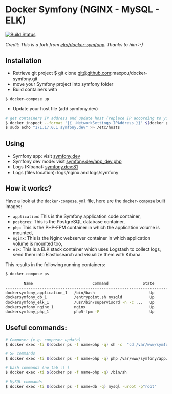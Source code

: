 # Docker Symfony (NGINX - MySQL - ELK)

[![Build Status](https://travis-ci.org/maxpou/docker-symfony.svg?branch=master)](https://travis-ci.org/maxpou/docker-symfony)

*Credit: This is a fork from [eko/docker-symfony](https://github.com/eko/docker-symfony). Thanks to him :-)*

## Installation

* Retrieve git project
$ git clone git@github.com:maxpou/docker-symfony.git
* move your Symfony project into symfony folder
* Build containers with
```bash
$ docker-compose up
```
* Update your host file (add symfony.dev)
```bash
# get containers IP address and update host (replace IP according to your configuration)
$ docker inspect --format '{{ .NetworkSettings.IPAddress }}' $(docker ps -f name=php -q)
$ sudo echo "171.17.0.1 symfony.dev" >> /etc/hosts
```

## Using

* Symfony app: visit [symfony.dev](http://symfony.dev)  
* Symfony dev mode: visit [symfony.dev/app_dev.php](http://symfony.dev/app_dev.php)  
* Logs (Kibana): [symfony.dev:81](http://symfony.dev:81)
* Logs (files location): logs/nginx and logs/symfony

## How it works?

Have a look at the `docker-compose.yml` file, here are the `docker-compose` built images:

* `application`: This is the Symfony application code container,
* `postgres`: This is the PostgreSQL database container,
* `php`: This is the PHP-FPM container in which the application volume is mounted,
* `nginx`: This is the Nginx webserver container in which application volume is mounted too,
* `elk`: This is a ELK stack container which uses Logstash to collect logs, send them into Elasticsearch and visualize them with Kibana.

This results in the following running containers:

```bash
$ docker-compose ps

        Name                          Command               State              Ports            
--------------------------------------------------------------------------------------------------
dockersymfony_application_1   /bin/bash                        Up                                  
dockersymfony_db_1            /entrypoint.sh mysqld            Up      0.0.0.0:3306->3306/tcp      
dockersymfony_elk_1           /usr/bin/supervisord -n -c ...   Up      0.0.0.0:81->80/tcp          
dockersymfony_nginx_1         nginx                            Up      443/tcp, 0.0.0.0:80->80/tcp
dockersymfony_php_1           php5-fpm -F                      Up      0.0.0.0:9000->9000/tcp
```



## Useful commands:

```bash
# Composer (e.g. composer update)
$ docker exec -ti $(docker ps -f name=php -q) sh -c  "cd /var/www/symfony/ && composer update"

# SF commands
$ docker exec -ti $(docker ps -f name=php -q) php /var/www/symfony/app/console cache:clear

# bash commands (no tab :( )
$ docker exec -ti $(docker ps -f name=php -q) /bin/sh

# MySQL commands
$ docker exec -ti $(docker ps -f name=db -q) mysql -uroot -p"root"
```
